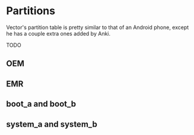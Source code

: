 # Partitions

Vector's partition table is pretty similar to that of an Android phone, except he has a couple extra ones added by Anki.

TODO

## OEM

## EMR

## boot_a and boot_b

## system_a and system_b